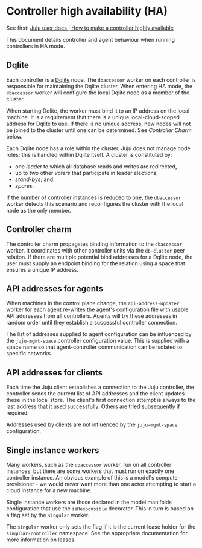 # Controller high availability (HA)

See first: [Juju user docs | How to make a controller highly available]

This document details controller and agent behaviour when running controllers 
in
HA mode.

## Dqlite

Each controller is a [Dqlite] node. The `dbaccessor` worker on each controller is 
responsible for maintaining the Dqlite cluster. When entering HA mode, the 
`dbaccessor` worker will configure the local Dqlite node as a member of the 
cluster.

When starting Dqlite, the worker must bind it to an IP address on the local
machine. It is a requirement that there is a unique local-cloud-scoped address
for Dqlite to use. If there is no unique address, new nodes will not be joined 
to the cluster until one can be determined. See _Controller Charm_ below.

Each Dqlite node has a role within the cluster. Juju does not manage node 
roles; this is handled within Dqlite itself. A cluster is constituted by:
- one _leader_ to which all database reads and writes are redirected,
- up to two other _voters_ that participate in leader elections,
- _stand-bys_; and
- _spares_.

If the number of controller instances is reduced to one, the `dbaccessor` 
worker detects this scenario and reconfigures the cluster with the local node 
as the only member.

## Controller charm

The controller charm propagates binding information to the `dbaccessor` worker.
It coordinates with other controller units via the `db-cluster` peer relation.
If there are multiple potential bind addresses for a Dqlite node, the user must
supply an endpoint binding for the relation using a space that ensures a unique
IP address.

## API addresses for agents

When machines in the control plane change,  the `api-address-updater` worker
for each agent re-writes the agent's configuration file with usable API 
addresses from all controllers. Agents will try these addresses in random order
until they establish a successful controller connection.

The list of addresses supplied to agent configuration can be influenced by the
`juju-mgmt-space` controller configuration value. This is supplied with a space
name so that agent-controller communication can be isolated to specific 
networks.

## API addresses for clients

Each time the Juju client establishes a connection to the Juju controller, the
controller sends the current list of API addresses and the client updates these 
in the local store. The client's first connection attempt is always to the last 
address that it used successfully. Others are tried subsequently if required.

Addresses used by clients are not influenced by the `juju-mgmt-space` 
configuration.

## Single instance workers

Many workers, such as the `dbaccessor` worker, run on all controller instances,
but there are some workers that must run on exactly one controller instance. 
An obvious example of this is a model's compute provisioner - we would never 
want more than one actor attempting to start a cloud instance for a new 
machine.

Single instance workers are those declared in the model manifolds configuration
that use the `isResponsible` decorator. This in turn is based on a flag set by the
`singular` worker.

The `singular` worker only sets the flag if it is the current lease holder for 
the `singular-controller` namespace. See the appropriate documentation for more 
information on leases.

[Juju user docs | How to make a controller highly available]: https://juju.is/docs/juju/manage-controllers#heading--make-a-controller-highly-available
[Dqlite]: https://dqlite.io/